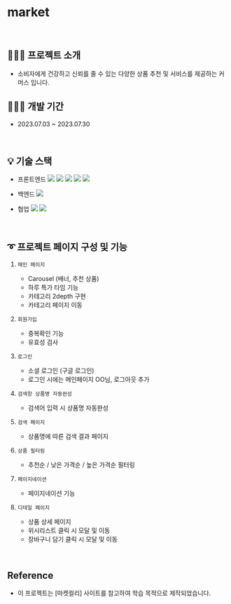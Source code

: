 # market

<br />

## 🙋🏻‍♀️ 프로젝트 소개

- 소비자에게 건강하고 신뢰를 줄 수 있는 다양한 상품 추천 및 서비스를 제공하는 커머스 입니다.
  <br />

## 👩🏻‍💻 개발 기간

- 2023.07.03 ~ 2023.07.30

<br />

## 💡 기술 스택

- 프론트엔드
  <img src="https://img.shields.io/badge/javascript-F7DF1E?style=for-the-badge&logo=javascript&logoColor=black">
  <img src="https://img.shields.io/badge/react-61DAFB?style=for-the-badge&logo=react&logoColor=black">
  <img src="https://img.shields.io/badge/cssmodules-000000?style=for-the-badge&logo=cssmodules&logoColor=white">
  <img src="https://img.shields.io/badge/ReactRouter-CA4245?style=for-the-badge&logo=React-Router&logoColor=white">
  <img src="https://img.shields.io/badge/createreactapp-09D3AC?style=for-the-badge&logo=createreactapp&logoColor=white">

- 백엔드
  <img src="https://img.shields.io/badge/firebase-FFCA28?style=for-the-badge&logo=firebase&logoColor=black">

- 협업
  <img src="https://img.shields.io/badge/github-181717?style=for-the-badge&logo=github&logoColor=white">
  <img src="https://img.shields.io/badge/slack-4A154B?style=for-the-badge&logo=slack&logoColor=white">

<br />

## ➰ 프로젝트 페이지 구성 및 기능

1. `메인 페이지`

   - Carousel (배너, 추천 상품)
   - 하루 특가 타임 기능
   - 카테고리 2depth 구현
   - 카테고리 페이지 이동

2. `회원가입`

   - 중복확인 기능
   - 유효성 검사

3. `로그인`

   - 소셜 로그인 (구글 로그인)
   - 로그인 시에는 메인페이지 OO님, 로그아웃 추가

4. `검색창 상품명 자동완성`

   - 검색어 입력 시 상품명 자동완성

5. `검색 페이지`

   - 상품명에 따른 검색 결과 페이지

6. `상품 필터링`

   - 추천순 / 낮은 가격순 / 높은 가격순 필터링

7. `페이지네이션`

   - 페이지네이션 기능

8. `디테일 페이지`
   - 상품 상세 페이지
   - 위시리스트 클릭 시 모달 및 이동
   - 장바구니 담기 클릭 시 모달 및 이동

<br />

## Reference

- 이 프로젝트는 [마켓컬리] 사이트를 참고하여 학습 목적으로 제작되었습니다.

